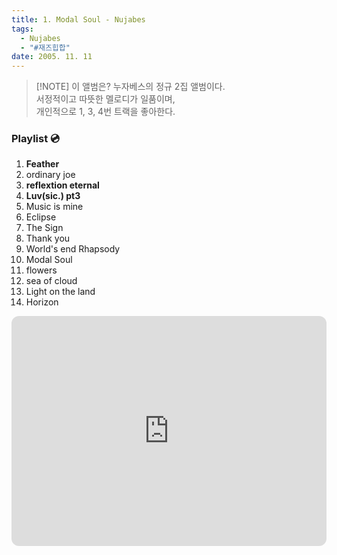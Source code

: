 ```yaml
---
title: 1. Modal Soul - Nujabes
tags:
  - Nujabes
  - "#재즈힙합"
date: 2005. 11. 11
---
```


> [!NOTE] 이 앨범은?
> 누자베스의 정규 2집 앨범이다.  
>  서정적이고 따뜻한 멜로디가 일품이며,  
>  개인적으로 1, 3, 4번 트랙을 좋아한다.  

### Playlist 💿

1. **Feather** 
2. ordinary joe 
3. **reflextion eternal** 
4. **Luv(sic.) pt3** 
5. Music is mine
6. Eclipse
7. The Sign
8. Thank you
9. World's end Rhapsody
10. Modal Soul
11. flowers
12. sea of cloud
13. Light on the land
14. Horizon

<iframe style="border-radius:12px" src="https://open.spotify.com/embed/album/6nVACH6a27eOWiumAJhDWS?utm_source=generator&theme=0" width="100%" height="368" frameBorder="0" allowfullscreen="" allow="autoplay; clipboard-write; encrypted-media; fullscreen; picture-in-picture" loading="lazy"></iframe>
